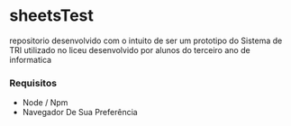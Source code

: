 # sheetsTest
<p>repositorio desenvolvido com o intuito de ser um prototipo do Sistema de TRI utilizado no liceu desenvolvido por alunos do terceiro ano de informatica</p>

### Requisitos
- Node / Npm
- Navegador De Sua Preferência